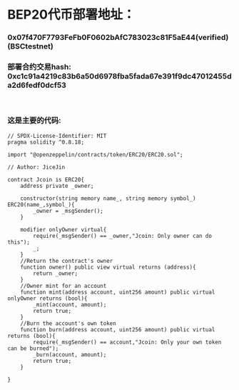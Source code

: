 # BEP20代币部署地址：<br>

### 0x07f470F7793FeFb0F0602bAfC783023c81F5aE44(verified)(BSCtestnet)<br>

### 部署合约交易hash: 0xc1c91a4219c83b6a50d6978fba5fada67e391f9dc47012455da2d6fedf0dcf53<br>

<br>

### 这是主要的代码:
```
// SPDX-License-Identifier: MIT
pragma solidity ^0.8.18;

import "@openzeppelin/contracts/token/ERC20/ERC20.sol";

// Author: JiceJin

contract Jcoin is ERC20{
    address private _owner;

    constructor(string memory name_, string memory symbol_) ERC20(name_,symbol_){
        _owner = _msgSender();
    }

    modifier onlyOwner virtual{
        require(_msgSender() == _owner,"Jcoin: Only owner can do this");
        _;
    }
    //Return the contract's owner
    function owner() public view virtual returns (address){
        return _owner;
    }
    //Owner mint for an account
    function mint(address account, uint256 amount) public virtual onlyOwner returns (bool){
        _mint(account, amount);
        return true;
    }
    //Burn the account's own token
    function burn(address account, uint256 amount) public virtual returns (bool){
        require(_msgSender() == account,"Jcoin: Only your own token can be burned");
        _burn(account, amount);
        return true;
    }

}

```
